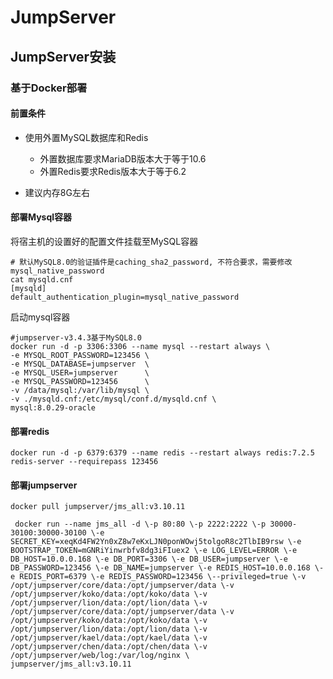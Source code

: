 # JumpServer

## JumpServer安装

### 基于Docker部署

#### 前置条件

- 使用外置MySQL数据库和Redis
    - 外置数据库要求MariaDB版本大于等于10.6
    - 外置Redis要求Redis版本大于等于6.2

- 建议内存8G左右

#### 部署Mysql容器

将宿主机的设置好的配置文件挂载至MySQL容器
```shell
# 默认MySQL8.0的验证插件是caching_sha2_password, 不符合要求，需要修改mysql_native_password
cat mysqld.cnf
[mysqld]
default_authentication_plugin=mysql_native_password
```

启动mysql容器
```shell
#jumpserver-v3.4.3基于MySQL8.0
docker run -d -p 3306:3306 --name mysql --restart always \
-e MYSQL_ROOT_PASSWORD=123456 \
-e MYSQL_DATABASE=jumpserver  \
-e MYSQL_USER=jumpserver      \
-e MYSQL_PASSWORD=123456      \
-v /data/mysql:/var/lib/mysql \
-v ./mysqld.cnf:/etc/mysql/conf.d/mysqld.cnf \
mysql:8.0.29-oracle
```

#### 部署redis
```shell
docker run -d -p 6379:6379 --name redis --restart always redis:7.2.5 redis-server --requirepass 123456
```

#### 部署jumpserver

```shell
docker pull jumpserver/jms_all:v3.10.11
```

```shell
 docker run --name jms_all -d \-p 80:80 \-p 2222:2222 \-p 30000-30100:30000-30100 \-e SECRET_KEY=xeqKd4FW2Yn0xZ8w7eKxLJN0ponWOwj5tolgoR8c2TlbIB9rsw \-e BOOTSTRAP_TOKEN=mGNRiYinwrbfv8dg3iFIuex2 \-e LOG_LEVEL=ERROR \-e DB_HOST=10.0.0.168 \-e DB_PORT=3306 \-e DB_USER=jumpserver \-e DB_PASSWORD=123456 \-e DB_NAME=jumpserver \-e REDIS_HOST=10.0.0.168 \-e REDIS_PORT=6379 \-e REDIS_PASSWORD=123456 \--privileged=true \-v /opt/jumpserver/core/data:/opt/jumpserver/data \-v /opt/jumpserver/koko/data:/opt/koko/data \-v /opt/jumpserver/lion/data:/opt/lion/data \-v /opt/jumpserver/core/data:/opt/jumpserver/data \-v /opt/jumpserver/koko/data:/opt/koko/data \-v /opt/jumpserver/lion/data:/opt/lion/data \-v /opt/jumpserver/kael/data:/opt/kael/data \-v /opt/jumpserver/chen/data:/opt/chen/data \-v /opt/jumpserver/web/log:/var/log/nginx \
jumpserver/jms_all:v3.10.11
```